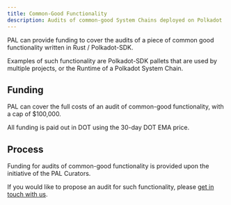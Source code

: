 ```yaml
---
title: Common-Good Functionality
description: Audits of common-good System Chains deployed on Polkadot
---
```


PAL can provide funding to cover the audits of a piece of common good functionality written in Rust / Polkadot-SDK.

Examples of such functionality are Polkadot-SDK pallets that are used by multiple projects, or the Runtime of a Polkadot System Chain.

## Funding
PAL can cover the full costs of an audit of common-good functionality, with a cap of $100,000.

All funding is paid out in DOT using the 30-day DOT EMA price.

## Process
Funding for audits of common-good functionality is provided upon the initiative of the PAL Curators.

If you would like to propose an audit for such functionality, please [get in touch with us](/contact).

